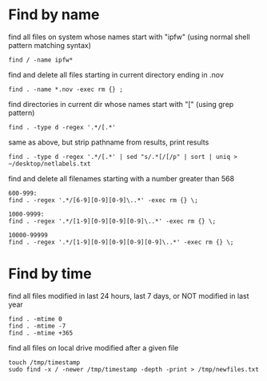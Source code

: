 # Find by name

find all files on system whose names start with "ipfw" (using normal shell pattern matching syntax)

    find / -name ipfw*

find and delete all files starting in current directory ending in .nov

    find . -name *.nov -exec rm {} ;

find directories in current dir whose names start with "[" (using grep pattern)

    find . -type d -regex '.*/[.*'

same as above, but strip pathname from results, print results

    find . -type d -regex '.*/[.*' | sed "s/.*[/[/p" | sort | uniq > ~/desktop/netlabels.txt

find and delete all filenames starting with a number greater than 568

    600-999:
    find . -regex '.*/[6-9][0-9][0-9]\..*' -exec rm {} \;

    1000-9999:
    find . -regex '.*/[1-9][0-9][0-9][0-9]\..*' -exec rm {} \;

    10000-99999
    find . -regex '.*/[1-9][0-9][0-9][0-9][0-9]\..*' -exec rm {} \;

# Find by time

find all files modified in last 24 hours, last 7 days, or NOT modified in last year

    find . -mtime 0
    find . -mtime -7
    find . -mtime +365

find all files on local drive modified after a given file

    touch /tmp/timestamp 
    sudo find -x / -newer /tmp/timestamp -depth -print > /tmp/newfiles.txt

